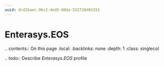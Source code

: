 ```yaml
---
uuid: dcd2baec-9bc2-4ed5-88da-552728d65315
---
```



# Enterasys.EOS

.. contents:: On this page
    :local:
    :backlinks: none
    :depth: 1
    :class: singlecol

.. todo::
    Describe *Enterasys.EOS* profile
